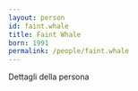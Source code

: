 ```yaml
---
layout: person
id: faint.whale
title: Faint Whale
born: 1991
permalink: /people/faint.whale
---
```


Dettagli della persona 
